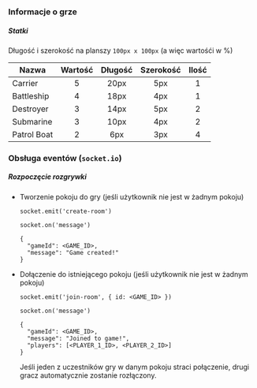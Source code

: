 ### Informacje o grze
##### Statki
Długość i szerokość na planszy `100px x 100px` (a więc wartośći w %)

| Nazwa       | Wartość | Długość | Szerokość | Ilość |
|-------------|:-------:|:-------:|:---------:|:-----:|
| Carrier     |    5    |   20px  |    5px    |   1   |
| Battleship  |    4    |   18px  |    4px    |   1   |
| Destroyer   |    3    |   14px  |    5px    |   2   |
| Submarine   |    3    |   10px  |    4px    |   2   |
| Patrol Boat |    2    |   6px   |    3px    |   4   |

### Obsługa eventów (`socket.io`)
##### Rozpoczęcie rozgrywki
- Tworzenie pokoju do gry (jeśli użytkownik nie jest w żadnym pokoju)
    ```
    socket.emit('create-room')
    ```
    
    ```    
    socket.on('message')  
  
    {
      "gameId": <GAME_ID>,
      "message": "Game created!"
    }
    ```

- Dołączenie do istniejącego pokoju (jeśli użytkownik nie jest w żadnym pokoju)
    ```
    socket.emit('join-room', { id: <GAME_ID> })
    ```
    
    ```
    socket.on('message')    
  
    {
      "gameId": <GAME_ID>,
      "message": "Joined to game!", 
      "players": [<PLAYER_1_ID>, <PLAYER_2_ID>]
    }
    ```
  
  Jeśli jeden z uczestników gry w danym pokoju straci połączenie, drugi gracz automatycznie zostanie rozłączony.